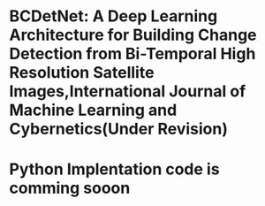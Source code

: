# BCDetNet: A Deep Learning Architecture for Building Change Detection from Bi-Temporal High Resolution Satellite Images,International Journal of Machine Learning and Cybernetics(Under Revision)
# Python Implentation code is comming sooon
